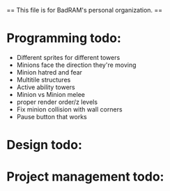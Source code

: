 == This file is for BadRAM's personal organization. ==

Programming todo:
=================
- Different sprites for different towers
- Minions face the direction they're moving
- Minion hatred and fear
- Multitile structures
- Active ability towers
- Minion vs Minion melee
- proper render order/z levels
- Fix minion collision with wall corners
- Pause button that works


Design todo:
============



Project management todo:
========================


